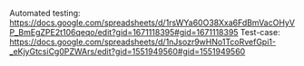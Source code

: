 Automated testing: https://docs.google.com/spreadsheets/d/1rsWYa60O38Xxa6FdBmVacOHyVP_BmEgZPE2t106qeqo/edit?gid=1671118395#gid=1671118395
Test-case: https://docs.google.com/spreadsheets/d/1nJsozr9wHNo1TcoRvefGpi1-_eKjyGtcsiCg0PZWArs/edit?gid=1551949560#gid=1551949560
